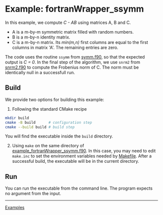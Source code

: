 # Example: fortranWrapper_ssymm

In this example, we compute _C - AB_ using matrices A, B and C.

- A is a m-by-m symmetric matrix filled with random numbers.
- B is a m-by-n identity matrix.
- C is a m-by-n matrix. Its _min(m,n)_ first columns are equal to the first columns in matrix 'A'. The remaining entries are zero.

The code uses the routine `ssymm` from [symm.f90](../../src/blas/symm.f90), so that the expected output is _C = 0_. In the final step of the algorithm, we use `snrm2` from [snrm2.f90](../../src/blas/snrm2.f90) to compute the Frobenius norm of C. The norm must be identically null in a successfull run.

## Build

We provide two options for building this example:

1. Following the standard CMake recipe

```sh
mkdir build
cmake -B build      # configuration step
cmake --build build # build step
```

You will find the executable inside the `build` directory.

2. Using `make` on the same directory of [example_fortranWrapper_ssymm.f90](example_fortranWrapper_ssymm.f90). In this case, you may need to edit `make.inc` to set the environment variables needed by [Makefile](Makefile). After a successful build, the executable will be in the current directory.

## Run

You can run the executable from the command line. The program expects no argument from the input.

---

[Examples](../README.md#fortranWrapper_ssymm)
